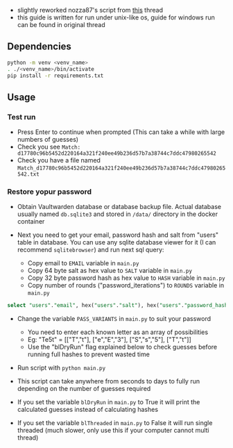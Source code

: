 - slightly reworked nozza87's script from [this](https://vaultwarden.discourse.group/t/please-help-generating-master-password-hash-in-server-db-to-retrieve-wifes-lost-password/2724/10) thread
- this guide is written for run under unix-like os, guide for windows run can be found in original thread 

## Dependencies
```BASH
python -m venv <venv_name>
. ./<venv_name>/bin/activate
pip install -r requirements.txt
```

## Usage

### Test run
- Press Enter to continue when prompted (This can take a while with large numbers of guesses)
- Check you see `Match: d17780c96b5452d220164a321f240ee49b236d57b7a38744c7ddc47980265542`
- Check you have a file named `Match_d17780c96b5452d220164a321f240ee49b236d57b7a38744c7ddc47980265542.txt`

### Restore yopur password
- Obtain Vaultwarden database or database backup file. Actual database usually named `db.sqlite3` and stored in `/data/` directory in the docker container 

- Next you need to get your email, password hash and salt from "users" table in database. You can use any sqlite database viewer for it (I can recommend `sqlitebrowser`) and run next sql query:
	- Copy email to `EMAIL` variable in `main.py`
	- Copy 64 byte salt as hex value to `SALT` variable in `main.py` 
	* Copy 32 byte password hash as hex value to `HASH` variable in `main.py`
	- Copy number of rounds ("password_iterations") to `ROUNDS` variable in `main.py`
```SQL
select "users"."email", hex("users"."salt"), hex("users"."password_hash"), "users"."password_iterations" from "users"
```

- Change the variable `PASS_VARIANTS` in `main.py` to suit your password
	- You need to enter each known letter as an array of possibilities
	- Eg: "Te5t" = \[["T","t"], ["e","E","3"], ["S","s","5"], ["T","t"]\]
	- Use the "blDryRun" flag explained below to check guesses before running full hashes to prevent wasted time

- Run script with `python main.py`

- This script can take anywhere from seconds to days to fully run depending on the number of guesses required
- If you set the variable `blDryRun` in `main.py` to True it will print the calculated guesses instead of calculating hashes
- If you set the variable `blThreaded` in `main.py` to False it will run single threaded (much slower, only use this if your computer cannot multi thread)
